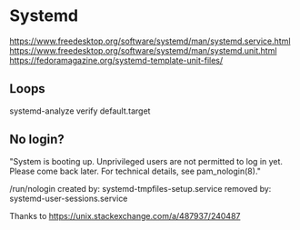 # Systemd

https://www.freedesktop.org/software/systemd/man/systemd.service.html
https://www.freedesktop.org/software/systemd/man/systemd.unit.html
https://fedoramagazine.org/systemd-template-unit-files/

## Loops

systemd-analyze verify default.target

## No login?

"System is booting up. Unprivileged users are not permitted to log in yet. Please come back later. For technical details, see pam_nologin(8)."

/run/nologin
created by: systemd-tmpfiles-setup.service
removed by: systemd-user-sessions.service

Thanks to https://unix.stackexchange.com/a/487937/240487
